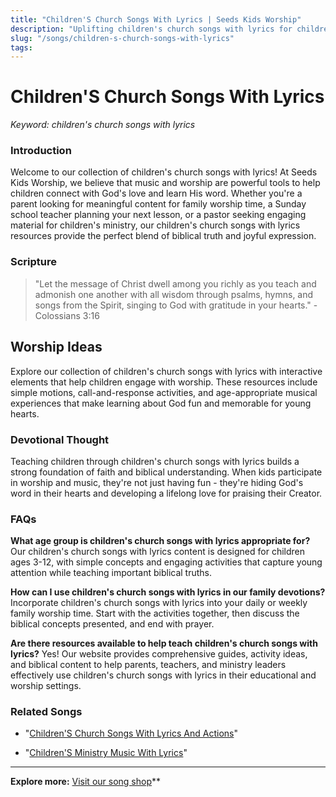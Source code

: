 ```yaml
---
title: "Children'S Church Songs With Lyrics | Seeds Kids Worship"
description: "Uplifting children's church songs with lyrics for children's worship services and ministry. Church music resources for kids and families."
slug: "/songs/children-s-church-songs-with-lyrics"
tags:
---
```


# Children'S Church Songs With Lyrics

_Keyword: children's church songs with lyrics_

### Introduction

Welcome to our collection of children's church songs with lyrics! At Seeds Kids Worship, we believe that music and worship are powerful tools to help children connect with God's love and learn His word. Whether you're a parent looking for meaningful content for family worship time, a Sunday school teacher planning your next lesson, or a pastor seeking engaging material for children's ministry, our children's church songs with lyrics resources provide the perfect blend of biblical truth and joyful expression.

### Scripture

> "Let the message of Christ dwell among you richly as you teach and admonish one another with all wisdom through psalms, hymns, and songs from the Spirit, singing to God with gratitude in your hearts." - Colossians 3:16

## Worship Ideas

Explore our collection of children's church songs with lyrics with interactive elements that help children engage with worship. These resources include simple motions, call-and-response activities, and age-appropriate musical experiences that make learning about God fun and memorable for young hearts.

### Devotional Thought

Teaching children through children's church songs with lyrics builds a strong foundation of faith and biblical understanding. When kids participate in worship and music, they're not just having fun - they're hiding God's word in their hearts and developing a lifelong love for praising their Creator.

### FAQs

**What age group is children's church songs with lyrics appropriate for?**
Our children's church songs with lyrics content is designed for children ages 3-12, with simple concepts and engaging activities that capture young attention while teaching important biblical truths.

**How can I use children's church songs with lyrics in our family devotions?**
Incorporate children's church songs with lyrics into your daily or weekly family worship time. Start with the activities together, then discuss the biblical concepts presented, and end with prayer.

**Are there resources available to help teach children's church songs with lyrics?**
Yes! Our website provides comprehensive guides, activity ideas, and biblical content to help parents, teachers, and ministry leaders effectively use children's church songs with lyrics in their educational and worship settings.

### Related Songs

- "[Children'S Church Songs With Lyrics And Actions](/songs/children-s-church-songs-with-lyrics-and-actions/)"

- "[Children'S Ministry Music With Lyrics](/songs/children-s-ministry-music-with-lyrics/)"

---

**Explore more:** [Visit our song shop](https://seedskidsworship.com/shop)**

<!-- Schema Markup -->
<script type="application/ld+json">
{
  "@context": "https://schema.org",
  "@type": "MusicRecording",
  "name": "Children'S Church Songs With Lyrics",
  "byArtist": {
    "@type": "MusicGroup",
    "name": "Seeds Kids Worship"
  },
  "isFamilyFriendly": true,
  "url": "https://seedskidsworship.com/songs/children-s-church-songs-with-lyrics/"
}
</script>